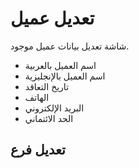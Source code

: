 # تعديل عميل
شاشة تعديل بيانات عميل موجود.
- اسم العميل بالعربية 
- اسم العميل بالإنجليزية 
- تاريخ التعاقد 
- الهاتف 
- البريد الإلكتروني 
- الحد الائتماني 
## تعديل فرع
